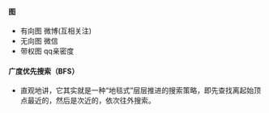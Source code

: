 #### 图
* 有向图  微博(互相关注)
* 无向图  微信
* 带权图  qq亲密度

#### 广度优先搜索（BFS）
* 直观地讲，它其实就是一种“地毯式”层层推进的搜索策略，即先查找离起始顶点最近的，然后是次近的，依次往外搜索。
